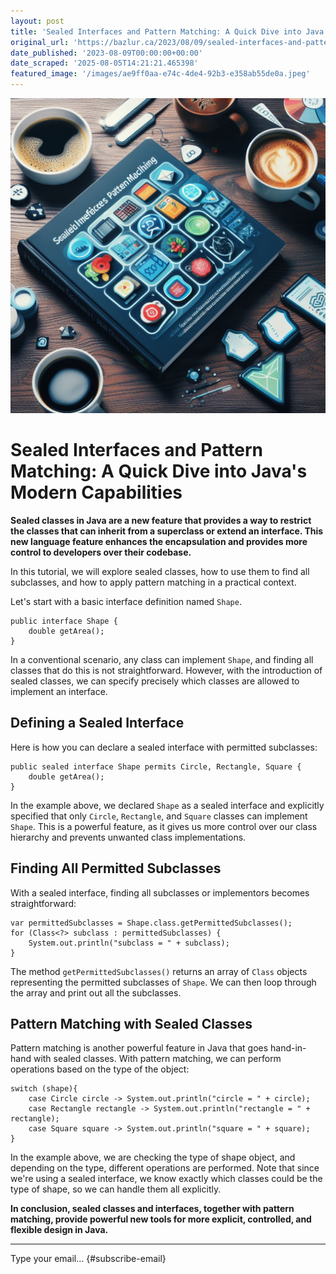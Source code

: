 ```yaml
---
layout: post
title: 'Sealed Interfaces and Pattern Matching: A Quick Dive into Java’s Modern Capabilities'
original_url: 'https://bazlur.ca/2023/08/09/sealed-interfaces-and-pattern-matching-a-quick-dive-into-javas-modern-capabilities/'
date_published: '2023-08-09T00:00:00+00:00'
date_scraped: '2025-08-05T14:21:21.465398'
featured_image: '/images/ae9ff0aa-e74c-4de4-92b3-e358ab55de0a.jpeg'
---
```


<img src="/images/ae9ff0aa-e74c-4de4-92b3-e358ab55de0a.jpeg" alt="" />

Sealed Interfaces and Pattern Matching: A Quick Dive into Java's Modern Capabilities
====================================================================================

**Sealed classes in Java are a new feature that provides a way to restrict the classes that can inherit from a superclass or extend an interface. This new language feature enhances the encapsulation and provides more control to developers over their codebase.**

In this tutorial, we will explore sealed classes, how to use them to find all subclasses, and how to apply pattern matching in a practical context.

Let's start with a basic interface definition named `Shape`.

```
public interface Shape {
    double getArea();
}
```

In a conventional scenario, any class can implement `Shape`, and finding all classes that do this is not straightforward. However, with the introduction of sealed classes, we can specify precisely which classes are allowed to implement an interface.

Defining a Sealed Interface
---------------------------

Here is how you can declare a sealed interface with permitted subclasses:

```
public sealed interface Shape permits Circle, Rectangle, Square {
    double getArea();
}
```

In the example above, we declared `Shape` as a sealed interface and explicitly specified that only `Circle`, `Rectangle`, and `Square` classes can implement `Shape`. This is a powerful feature, as it gives us more control over our class hierarchy and prevents unwanted class implementations.

Finding All Permitted Subclasses
--------------------------------

With a sealed interface, finding all subclasses or implementors becomes straightforward:

```
var permittedSubclasses = Shape.class.getPermittedSubclasses();
for (Class<?> subclass : permittedSubclasses) {
    System.out.println("subclass = " + subclass);
}
```

The method `getPermittedSubclasses()` returns an array of `Class` objects representing the permitted subclasses of `Shape`. We can then loop through the array and print out all the subclasses.

Pattern Matching with Sealed Classes
------------------------------------

Pattern matching is another powerful feature in Java that goes hand-in-hand with sealed classes. With pattern matching, we can perform operations based on the type of the object:  

```
switch (shape){
    case Circle circle -> System.out.println("circle = " + circle);
    case Rectangle rectangle -> System.out.println("rectangle = " + rectangle);
    case Square square -> System.out.println("square = " + square);
}
```

In the example above, we are checking the type of shape object, and depending on the type, different operations are performed. Note that since we're using a sealed interface, we know exactly which classes could be the type of shape, so we can handle them all explicitly.

**In conclusion, sealed classes and interfaces, together with pattern matching, provide powerful new tools for more explicit, controlled, and flexible design in Java.**  

*** ** * ** ***

Type your email... {#subscribe-email}

